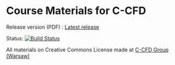 # Course Materials for C-CFD

Release version (PDF) : [Latest release](https://github.com/ccfd/course_materials/releases/latest)

Status: [![Build Status](https://travis-ci.org/ccfd/course_materials.svg?branch=master)](https://travis-ci.org/ccfd/course_materials)

All materials on Creative Commons License made at [C-CFD Group (Warsaw)](https://c-cfd.meil.pw.edu.pl/)

